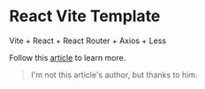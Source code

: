 # React Vite Template

Vite + React + React Router + Axios + Less

Follow this [article](https://zhuanlan.zhihu.com/p/358403100) to learn more.
> I'm not this article's author, but thanks to him.
